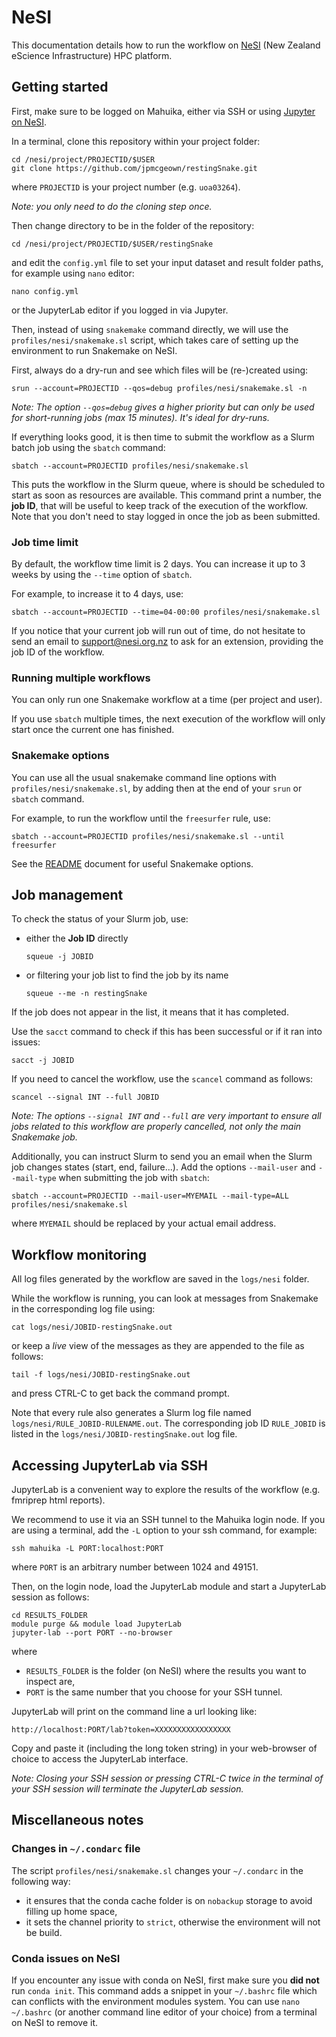 #  NeSI

This documentation details how to run the workflow on [NeSI](https://www.nesi.org.nz/) (New Zealand eScience Infrastructure) HPC platform.


## Getting started

First, make sure to be logged on Mahuika, either via SSH or using [Jupyter on NeSI](https//jupyter.nesi.org.nz).

In a terminal, clone this repository within your project folder:

```
cd /nesi/project/PROJECTID/$USER
git clone https://github.com/jpmcgeown/restingSnake.git
```

where `PROJECTID` is your project number (e.g. `uoa03264`).

*Note: you only need to do the cloning step once.*

Then change directory to be in the folder of the repository:

```
cd /nesi/project/PROJECTID/$USER/restingSnake
```

and edit the `config.yml` file to set your input dataset and result folder paths, for example using `nano` editor:

```
nano config.yml
```

or the JupyterLab editor if you logged in via Jupyter.

Then, instead of using `snakemake` command directly, we will use the `profiles/nesi/snakemake.sl` script, which takes care of setting up the environment to run Snakemake on NeSI.

First, always do a dry-run and see which files will be (re-)created using:

```
srun --account=PROJECTID --qos=debug profiles/nesi/snakemake.sl -n
```

*Note: The option `--qos=debug` gives a higher priority but can only be used for short-running jobs (max 15 minutes). It's ideal for dry-runs.*

If everything looks good, it is then time to submit the workflow as a Slurm batch job using the `sbatch` command:

```
sbatch --account=PROJECTID profiles/nesi/snakemake.sl
```

This puts the workflow in the Slurm queue, where is should be scheduled to start as soon as resources are available.
This command print a number, the **job ID**, that will be useful to keep track of the execution of the workflow.
Note that you don't need to stay logged in once the job as been submitted.


### Job time limit

By default, the workflow time limit is 2 days.
You can increase it up to 3 weeks by using the `--time` option of `sbatch`.

For example, to increase it to 4 days, use:

```
sbatch --account=PROJECTID --time=04-00:00 profiles/nesi/snakemake.sl
```

If you notice that your current job will run out of time, do not hesitate to send an email to support@nesi.org.nz to ask for an extension, providing the job ID of the workflow.


### Running multiple workflows

You can only run one Snakemake workflow at a time (per project and user).

If you use `sbatch` multiple times, the next execution of the workflow will only start once the current one has finished.


### Snakemake options

You can use all the usual snakemake command line options with `profiles/nesi/snakemake.sl`, by adding then at the end of your `srun` or `sbatch` command.

For example, to run the workflow until the `freesurfer` rule, use:

```
sbatch --account=PROJECTID profiles/nesi/snakemake.sl --until freesurfer
```

See the [README](README.md#Useful-Snakemake-options) document for useful Snakemake options.


## Job management

To check the status of your Slurm job, use:

- either the **Job ID** directly

  ```
  squeue -j JOBID
  ```

- or filtering your job list to find the job by its name

  ```
  squeue --me -n restingSnake
  ```

If the job does not appear in the list, it means that it has completed.

Use the `sacct` command to check if this has been successful or if it ran into issues:

```
sacct -j JOBID
```

If you need to cancel the workflow, use the `scancel` command as follows:

```
scancel --signal INT --full JOBID
```

*Note: The options `--signal INT` and `--full` are very important to ensure all jobs related to this workflow are properly cancelled, not only the main Snakemake job.*

Additionally, you can instruct Slurm to send you an email when the Slurm job changes states (start, end, failure...).
Add the options `--mail-user` and `--mail-type` when submitting the job with `sbatch`:

```
sbatch --account=PROJECTID --mail-user=MYEMAIL --mail-type=ALL profiles/nesi/snakemake.sl
```

where `MYEMAIL` should be replaced by your actual email address.


## Workflow monitoring

All log files generated by the workflow are saved in the `logs/nesi` folder.

While the workflow is running, you can look at messages from Snakemake in the corresponding log file using:

```
cat logs/nesi/JOBID-restingSnake.out
```

or  keep a *live* view of the messages as they are appended to the file as follows:

```
tail -f logs/nesi/JOBID-restingSnake.out
```

and press CTRL-C to get back the command prompt.

Note that every rule also generates a Slurm log file named `logs/nesi/RULE_JOBID-RULENAME.out`.
The corresponding job ID `RULE_JOBID` is listed in the `logs/nesi/JOBID-restingSnake.out` log file.


## Accessing JupyterLab via SSH

JupyterLab is a convenient way to explore the results of the workflow (e.g. fmriprep html reports).

We recommend to use it via an SSH tunnel to the Mahuika login node.
If you are using a terminal, add the `-L` option to your ssh command, for example:

```
ssh mahuika -L PORT:localhost:PORT
```

where `PORT` is an arbitrary number between 1024 and 49151.

Then, on the login node, load the JupyterLab module and start a JupyterLab session as follows:

```
cd RESULTS_FOLDER
module purge && module load JupyterLab
jupyter-lab --port PORT --no-browser
```

where

- `RESULTS_FOLDER` is the folder (on NeSI) where the results you want to inspect are,
- `PORT` is the same number that you choose for your SSH tunnel.

JupyterLab will print on the command line a url looking like:

```
http://localhost:PORT/lab?token=XXXXXXXXXXXXXXXXX
```

Copy and paste it (including the long token string) in your web-browser of choice to access the JupyterLab interface.

*Note: Closing your SSH session or pressing CTRL-C twice in the terminal of your SSH session will terminate the JupyterLab session.*


## Miscellaneous notes


### Changes in `~/.condarc` file

The script `profiles/nesi/snakemake.sl` changes your `~/.condarc` in the following way:

- it ensures that the conda cache folder is on `nobackup` storage to avoid filling up home space,
- it sets the channel priority to `strict`, otherwise the environment will not be build.


### Conda issues on NeSI

If you encounter any issue with conda on NeSI, first make sure you **did not** run `conda init`.
This command adds a snippet in your `~/.bashrc` file which can conflicts with the environment modules system.
You can use `nano ~/.bashrc` (or another command line editor of your choice) from a terminal on NeSI to remove it.
